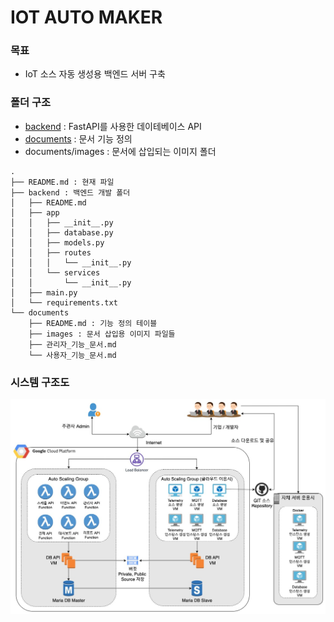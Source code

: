 # IOT AUTO MAKER 

### 목표
- IoT 소스 자동 생성용 백엔드 서버 구축
### 폴더 구조
- [backend](backend/README.md) : FastAPI를 사용한 데이테베이스 API
- [documents](documents/README.md) : 문서 기능 정의 
- documents/images : 문서에 삽입되는 이미지 폴더

```
.
├── README.md : 현재 파일
├── backend : 백엔드 개발 폴더
│   ├── README.md
│   ├── app
│   │   ├── __init__.py
│   │   ├── database.py
│   │   ├── models.py
│   │   ├── routes
│   │   │   └── __init__.py
│   │   └── services
│   │       └── __init__.py
│   ├── main.py
│   └── requirements.txt
└── documents
    ├── README.md : 기능 정의 테이블
    ├── images : 문서 삽입용 이미지 파일들
    ├── 관리자_기능_문서.md
    └── 사용자_기능_문서.md

```
### 시스템 구조도
![시스템 구조도](documents/images/2023_공개SW-GCP.jpg)
